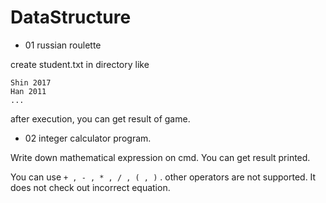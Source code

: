 # DataStructure

 - 01 russian roulette

create student.txt in directory like
```
Shin 2017
Han 2011
...
```
after execution, you can get result of game.



 - 02 integer calculator program.

Write down mathematical expression on cmd. You can get result printed.

You can use `+ , - , * , / , ( , )` . other operators are not supported.
It does not check out incorrect equation.
